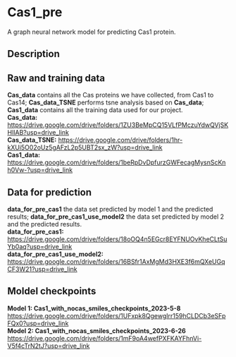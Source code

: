 # Cas1_pre
A graph neural network model for predicting Cas1 protein.


Description
-----------




Raw and training data
----------
**Cas_data** contains all the Cas proteins we have collected, from Cas1 to Cas14; **Cas_data_TSNE** performs tsne analysis based on **Cas_data**; **Cas1_data** contains all the training data used for our project.  
**Cas_data:** https://drive.google.com/drive/folders/1ZU3BeMpCQ15VLfPMczuYdwQVjSKHlIAB?usp=drive_link  
**Cas_data_TSNE:** https://drive.google.com/drive/folders/1hr-kXUi5O02oUz5gAFzL2p5UBT2sx_zW?usp=drive_link  
**Cas1_data:** https://drive.google.com/drive/folders/1beRpDvDpfurzGWFecagMysnScKnh0Vw-?usp=drive_link  

Data for prediction
----------
**data_for_pre_cas1** the data set predicted by model 1 and the predicted results; **data_for_pre_cas1_use_model2** the data set predicted by model 2 and the predicted results.  
**data_for_pre_cas1:** https://drive.google.com/drive/folders/18oOQ4n5EGcr8EYFNUOvKheCLtSuYb0aq?usp=drive_link  
**data_for_pre_cas1_use_model2:** https://drive.google.com/drive/folders/16BSfr1AxMgMd3HXE3f6mQXeUGqCF3W21?usp=drive_link  

Moldel checkpoints
----------
**Model 1: Cas1_with_nocas_smiles_checkpoints_2023-5-8** https://drive.google.com/drive/folders/1UFxpk8QgewgIrr159hCLDCb3eSFpFQx0?usp=drive_link  
**Model 2: Cas1_with_nocas_smiles_checkpoints_2023-6-26** https://drive.google.com/drive/folders/1mF9oA4wefPXFKAYFhnVi-V5f4cTrN2tJ?usp=drive_link  

